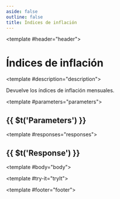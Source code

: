 ```yaml
---
aside: false
outline: false
title: Índices de inflación
---
```


<script setup>
import { useRoute, useData } from 'vitepress'

const route = useRoute()

const { isDark } = useData()
</script>

<Operation method="GET" id="get-finanzas-indices-inflacion">

<template #header="header">

# Índices de inflación

</template>

<template #description="description">

Devuelve los índices de inflación mensuales.

<!--@include: ./parts/get-finanzas-indices-inflacion-description-after.md -->

</template>

<template #parameters="parameters">

## {{ $t('Parameters') }}

<Parameters operation-id="get-finanzas-indices-inflacion" :parameters="parameters.parameters" />

</template>

<template #responses="responses">

## {{ $t('Response') }}

<Responses :responses="responses.responses" :schema="responses.schema" :responseType="responses.responseType" :isDark="isDark">

<template #body="body">

<ResponseBody :schema="body.schema" :responseType="body.responseType" />

</template>

</Responses>

</template>

<template #try-it="tryIt">

<TryWithVariables :operation-id="tryIt.operationId" :method="tryIt.method" :path="tryIt.path" :baseUrl="tryIt.baseUrl" :isDark="isDark" />

</template>

<template #footer="footer">

<!--@include: ./parts/get-finanzas-indices-inflacion-footer.md -->

</template>

</Operation>
